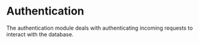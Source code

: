 # Authentication

The authentication module deals with authenticating incoming requests to interact with the database.